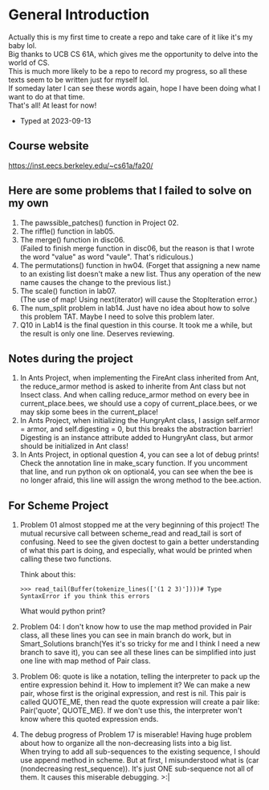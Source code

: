 # General Introduction

Actually this is my first time to create a repo and take care of it like it's my baby lol.  
Big thanks to UCB CS 61A, which gives me the opportunity to delve into the world of CS.  
This is much more likely to be a repo to record my progress, so all these texts seem to be written just for myself lol.  
If someday later I can see these words again, hope I have been doing what I want to do at that time.  
That's all! At least for now!

- Typed at 2023-09-13

## Course website

<https://inst.eecs.berkeley.edu/~cs61a/fa20/>

## Here are some problems that I failed to solve on my own

1. The pawssible_patches() function in Project 02.  
2. The riffle() function in lab05.  
3. The merge() function in disc06.  
(Failed to finish merge function in disc06, but the reason is that I wrote the word "value" as word "vaule". That's ridiculous.)  
4. The permutations() function in hw04.
(Forget that assigning a new name to an existing list doesn't make a new list. Thus any operation of the new name causes the change to the previous list.)  
5. The scale() function in lab07.  
(The use of map! Using next(iterator) will cause the StopIteration error.)  
6. The num_split problem in lab14. Just have no idea about how to solve this problem TAT. Maybe I need to solve this problem later.  
7. Q10 in Lab14 is the final question in this course. It took me a while, but the result is only one line. Deserves reviewing.
  
## Notes during the project

1. In Ants Project, when implementing the FireAnt class inherited from Ant, the reduce_armor method is asked to inherite from Ant class but not Insect class. And when calling reduce_armor method on every bee in current_place.bees, we should use a copy of current_place.bees, or we may skip some bees in the current_place!  
2. In Ants Project, when initializing the HungryAnt class, I assign self.armor = armor, and self.digesting = 0, but this breaks the abstraction barrier! Digesting is an instance attribute added to HungryAnt class, but armor should be initialized in Ant class!  
3. In Ants Project, in optional question 4, you can see a lot of debug prints! Check the annotation line in make_scary function. If you uncomment that line, and run python ok on optional4, you can see when the bee is no longer afraid, this line will assign the wrong method to the bee.action.

## For Scheme Project

1. Problem 01 almost stopped me at the very beginning of this project! The mutual recursive call between scheme_read and read_tail is sort of confusing. Need to see the given doctest to gain a better understanding of what this part is doing, and especially, what would be printed when calling these two functions.

    Think about this:

    `>>> read_tail(Buffer(tokenize_lines(['(1 2 3)'])))# Type SyntaxError if you think this errors`

    What would python print?  
  
2. Problem 04: I don't know how to use the map method provided in Pair class, all these lines you can see in main branch do work, but in Smart_Solutions branch(Yes it's so tricky for me and I think I need a new branch to save it), you can see all these lines can be simplified into just one line with map method of Pair class.  
  
3. Problem 06: quote is like a notation, telling the interpreter to pack up the entire expression behind it. How to implement it? We can make a new pair, whose first is the original expression, and rest is nil. This pair is called QUOTE_ME, then read the quote expression will create a pair like: Pair('quote', QUOTE_ME). If we don't use this, the interpreter won't know where this quoted expression ends.  
  
4. The debug progress of Problem 17 is miserable! Having huge problem about how to organize all the non-decreasing lists into a big list.  
When trying to add all sub-sequences to the existing sequence, I should use append method in scheme. But at first, I misunderstood what is (car (nondecreasing rest_sequence)). It's just ONE sub-sequence not all of them. It causes this miserable debugging. >:|  
